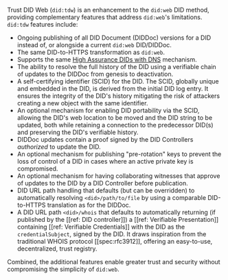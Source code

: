 
Trust DID Web (`did:tdw`) is an enhancement to the `did:web` DID method,
providing complementary features that address `did:web`'s
limitations. `did:tdw` features include:

- Ongoing publishing of all DID Document (DIDDoc) versions for a DID instead of,
  or alongside a current `did:web` DID/DIDDoc.
- The same DID-to-HTTPS transformation as `did:web`.
- Supports the same [High Assurance DIDs with DNS] mechanism.
- The ability to resolve the full history of the DID using a verifiable chain of
  updates to the DIDDoc from genesis to deactivation.
- A self-certifying identifier (SCID) for the DID. The SCID, globally unique and
  embedded in the DID, is derived from the initial DID log entry. It ensures the integrity
  of the DID's history mitigating the risk of attackers creating a new object with
  the same identifier.
- An optional mechanism for enabling DID portability via the SCID, allowing
  the DID's web location to be moved and the DID string to be updated, both while retaining
  a connection to the predecessor DID(s) and preserving the DID's verifiable history.
- DIDDoc updates contain a proof signed by the DID Controllers *authorized* to
  update the DID.
- An optional mechanism for publishing "pre-rotation" keys to prevent the loss of
  control of a DID in cases where an active private key is compromised.
- An optional mechanism for having collaborating witnesses
  that approve of updates to the DID by a DID Controller before publication.
- DID URL path handling that defaults (but can be overridden) to automatically
  resolving `<did>/path/to/file` by using a comparable DID-to-HTTPS translation
  as for the DIDDoc.
- A DID URL path `<did>/whois` that defaults to automatically returning (if
  published by the [[ref: DID controller]]) a [[ref: Verifiable Presentation]]
  containing [[ref: Verifiable Credentials]] with the DID as the
  `credentialSubject`, signed by the DID. It draws inspiration from the
  traditional WHOIS protocol [[spec:rfc3912]], offering an easy-to-use,
  decentralized, trust registry.

[High Assurance DIDs with DNS]: https://datatracker.ietf.org/doc/draft-carter-high-assurance-dids-with-dns/

Combined, the additional features enable greater trust and security without
compromising the simplicity of `did:web`.
